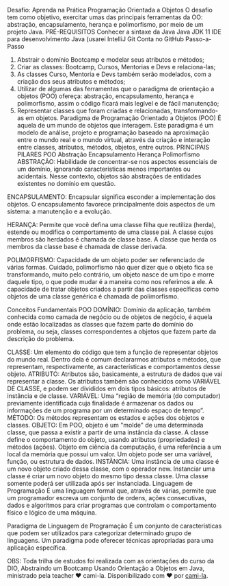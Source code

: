 Desafio: Aprenda na Prática Programação Orientada a Objetos
O desafio tem como objetivo, exercitar umas das principais ferramentas da OO: abstração, encapsulamento, herança e polimorfismo, por meio de um projeto Java.
PRÉ-REQUISITOS
Conhecer a sintaxe da Java
Java JDK 11
IDE para desenvolvimento Java (usarei IntelliJ
Git
Conta no GitHub
Passo-a-Passo
1. Abstrair o domínio Bootcamp e modelar seus atributos e métodos;
2. Criar as classes: Bootcamp, Cursos, Mentorias e Devs e relaciona-las;
3. As classes Curso, Mentoria e Devs também serão modelados, com a criação dos seus atributos e métodos;
4. Utilizar de algumas das ferramentas que o paradigma de orientação a objetos (POO) ofereça: abstração, encapsulamento, herança e polimorfismo, assim o código ficará mais legível e de fácil manutenção;
5. Representar classes que foram criadas e relacionadas, transformando-as em objetos.
Paradigma de Programação Orientado a Objetos (POO)
É aquela de um mundo de objetos que interagem.
Este paradigma é um modelo de análise, projeto e programação baseado na aproximação entre o mundo real e o mundo virtual, através da criação e interação entre classes, atributos, métodos, objetos, entre outros.
PRINCIPAIS PILARES POO
Abstração
Encapsulamento
Herança
Polimorfismo
ABSTRAÇÃO:
Habilidade de concentrar-se nos aspectos essenciais de um domínio, ignorando características menos importantes ou acidentais. Nesse contexto, objetos são abstrações de entidades existentes no domínio em questão.

ENCAPSULAMENTO:
Encapsular significa esconder a implementação dos objetos. O encapsulamento favorece principalmente dois aspectos de um sistema: a manutenção e a evolução.

HERANÇA:
Permite que você defina uma classe filha que reutiliza (herda), estende ou modifica o comportamento de uma classe pai. A classe cujos membros são herdados é chamada de classe base. A classe que herda os membros da classe base é chamada de classe derivada.

POLIMORFISMO:
Capacidade de um objeto poder ser referenciado de várias formas. Cuidado, polimorfismo não quer dizer que o objeto fica se transformando, muito pelo contrário, um objeto nasce de um tipo e morre daquele tipo, o que pode mudar é a maneira como nos referimos a ele. A capacidade de tratar objetos criados a partir das classes específicas como objetos de uma classe genérica é chamada de polimorfismo.

Conceitos Fundamentais POO
DOMÍNIO:
Domínio da aplicação, também conhecida como camada de negócio ou de objetos de negócio, é aquela onde estão localizadas as classes que fazem parte do domínio do problema, ou seja, classes correspondentes a objetos que fazem parte da descrição do problema.

CLASSE:
Um elemento do código que tem a função de representar objetos do mundo real. Dentro dela é comum declararmos atributos e métodos, que representam, respectivamente, as características e comportamentos desse objeto.
ATRIBUTO:
Atributos são, basicamente, a estrutura de dados que vai representar a classe. Os atributos também são conhecidos como VARIÁVEL DE CLASSE, e podem ser divididos em dois tipos básicos: atributos de instância e de classe.
VARIÁVEL:
Uma “região de memória (do computador) previamente identificada cuja finalidade é armazenar os dados ou informações de um programa por um determinado espaço de tempo”.
MÉTODO:
Os métodos representam os estados e ações dos objetos e classes.
OBJETO:
Em POO, objeto é um "molde" de uma determinada classe, que passa a existir a partir de uma instância da classe. A classe define o comportamento do objeto, usando atributos (propriedades) e métodos (ações). Objeto em ciência da computação, é uma referência a um local da memória que possui um valor. Um objeto pode ser uma variável, função, ou estrutura de dados.
INSTÂNCIA:
Uma instância de uma classe é um novo objeto criado dessa classe, com o operador new. Instanciar uma classe é criar um novo objeto do mesmo tipo dessa classe. Uma classe somente poderá ser utilizada após ser instanciada.
Linguagem de Programação
É uma linguagem formal que, através de várias, permite que um programador escreva um conjunto de ordens, ações consecutivas, dados e algoritmos para criar programas que controlam o comportamento físico e lógico de uma máquina.

Paradigma de Linguagem de Programação
É um conjunto de características que podem ser utilizados para categorizar determinado grupo de linguagens. Um paradigma pode oferecer técnicas apropriadas para uma aplicação específica.


OBS: Toda trilha de estudos foi realizada com as orientações do curso da DIO, Abstraindo um Bootcamp Usando Orientação a Objetos em Java, ministrado pela teacher ♥ cami-la.
Disponibilizado com ♥ por [cami-la](https://www.linkedin.com/in/cami-la/ "cami-la").
